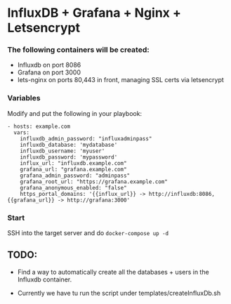 InfluxDB + Grafana + Nginx + Letsencrypt
=========

### The following containers will be created:

* Influxdb on port 8086
* Grafana on port 3000
* lets-nginx on ports 80,443 in front, managing SSL certs via letsencrypt


### Variables

Modify and put the following in your playbook:

    - hosts: example.com
      vars:
        influxdb_admin_password: "influxadminpass"
        influxdb_database: 'mydatabase'
        influxdb_username: 'myuser'
        influxdb_password: 'mypassword'
        influx_url: "influxdb.example.com"
        grafana_url: "grafana.example.com"
        grafana_admin_password: "adminpass"
        grafana_root_url: "https://grafana.example.com"
        grafana_anonymous_enabled: "false"
        https_portal_domains: '{{influx_url}} -> http://influxdb:8086, {{grafana_url}} -> http://grafana:3000'

### Start

SSH into the target server and do `docker-compose up -d`


## TODO:

* Find a way to automatically create all the databases + users in the Influxdb container.

* Currently we have tu run the script under templates/createInfluxDb.sh

